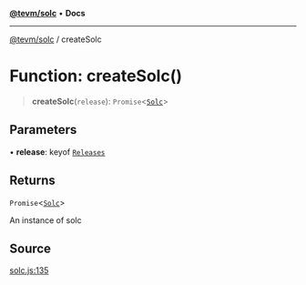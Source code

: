 [**@tevm/solc**](../README.md) • **Docs**

***

[@tevm/solc](../globals.md) / createSolc

# Function: createSolc()

> **createSolc**(`release`): `Promise`\<[`Solc`](../interfaces/Solc.md)\>

## Parameters

• **release**: keyof [`Releases`](../type-aliases/Releases.md)

## Returns

`Promise`\<[`Solc`](../interfaces/Solc.md)\>

An instance of solc

## Source

[solc.js:135](https://github.com/evmts/tevm-monorepo/blob/main/bundler-packages/solc/src/solc.js#L135)
